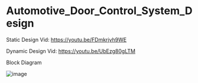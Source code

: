 # Automotive_Door_Control_System_Design

  Static Design Vid: https://youtu.be/FDmkrjvh9WE

  Dynamic Design Vid: https://youtu.be/UbEzg80gLTM

  Block Diagram
  
  ![image](https://user-images.githubusercontent.com/85094832/195432236-706faff9-4477-4680-bf34-caa85da7d796.png)
  
